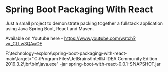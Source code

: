 # Spring Boot Packaging With React

Just a small project to demonstrate packing together a fullstack application using
Java Spring Boot, React and Maven.

Available on Youtube here - https://www.youtube.com/watch?v=_CLLw3QAuOE

F:\technology-explore\spring-boot-packaging-with-react-main\target>"C:\Program Files\JetBrains\IntelliJ IDEA Community Edition 2019.3.2\jbr\bin\java.exe" -jar spring-boot-with-react-0.0.1-SNAPSHOT.jar

